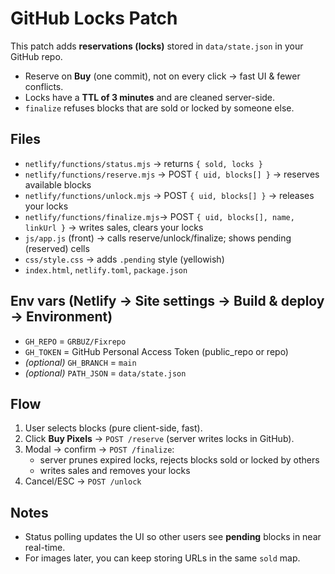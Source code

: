 GitHub Locks Patch
===================
This patch adds **reservations (locks)** stored in `data/state.json` in your GitHub repo.
- Reserve on **Buy** (one commit), not on every click → fast UI & fewer conflicts.
- Locks have a **TTL of 3 minutes** and are cleaned server-side.
- `finalize` refuses blocks that are sold or locked by someone else.

Files
-----
- `netlify/functions/status.mjs` → returns `{ sold, locks }`
- `netlify/functions/reserve.mjs` → POST `{ uid, blocks[] }` → reserves available blocks
- `netlify/functions/unlock.mjs`  → POST `{ uid, blocks[] }` → releases your locks
- `netlify/functions/finalize.mjs`→ POST `{ uid, blocks[], name, linkUrl }` → writes sales, clears your locks
- `js/app.js` (front) → calls reserve/unlock/finalize; shows pending (reserved) cells
- `css/style.css` → adds `.pending` style (yellowish)
- `index.html`, `netlify.toml`, `package.json`

Env vars (Netlify → Site settings → Build & deploy → Environment)
-----------------------------------------------------------------
- `GH_REPO` = `GRBUZ/Fixrepo`
- `GH_TOKEN` = GitHub Personal Access Token (public_repo or repo)
- *(optional)* `GH_BRANCH` = `main`
- *(optional)* `PATH_JSON` = `data/state.json`

Flow
----
1) User selects blocks (pure client-side, fast).
2) Click **Buy Pixels** → `POST /reserve` (server writes locks in GitHub).
3) Modal → confirm → `POST /finalize`:
   - server prunes expired locks, rejects blocks sold or locked by others
   - writes sales and removes your locks
4) Cancel/ESC → `POST /unlock`

Notes
-----
- Status polling updates the UI so other users see **pending** blocks in near real-time.
- For images later, you can keep storing URLs in the same `sold` map.
